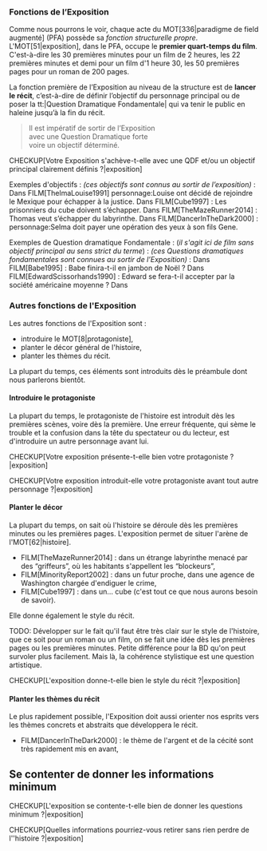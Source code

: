 <!-- Page: #289 Fonction de l'Exposition -->

### Fonctions de l’Exposition

Comme nous pourrons le voir, chaque acte du MOT[336|paradigme de field augmenté] (PFA) possède sa *fonction structurelle propre*. L'MOT[51|exposition], dans le PFA, occupe le **premier quart-temps du film**. C'est-à-dire les 30 premières minutes pour un film de 2 heures, les 22 premières minutes et demi pour un film d'1 heure 30, les 50 premières pages pour un roman de 200 pages.

La fonction première de l’Exposition au niveau de la structure est de **lancer le récit**, c’est-à-dire de définir l’objectif du personnage principal ou de poser la tt:|Question Dramatique Fondamentale| qui va tenir le public en haleine jusqu’à la fin du récit.

>  Il est impératif de sortir de l’Exposition<br>avec une Question Dramatique forte<br>voire un objectif déterminé.

CHECKUP[Votre Exposition s'achève-t-elle avec une QDF et/ou un objectif principal clairement définis ?|exposition] 

Exemples d'objectifs
: *(ces objectifs sont connus au sortir de l’exposition)*
: Dans FILM[ThelmaLouise1991] personnage:Louise ont décidé de rejoindre le Mexique pour échapper à la justice. Dans FILM[Cube1997] : Les prisonniers du cube doivent s’échapper. Dans FILM[TheMazeRunner2014] : Thomas veut s’échapper du labyrinthe. Dans FILM[DancerInTheDark2000] : personnage:Selma doit payer une opération des yeux à son fils Gene.

Exemples de Question dramatique Fondamentale
: (*il s'agit ici de film sans objectif principal au sens strict du terme*)
:  *(ces Questions dramatiques fondamentales sont connues au sortir de l’Exposition)*
:  Dans FILM[Babe1995] : Babe finira-t-il en jambon de Noël ? Dans FILM[EdwardScissorhands1990] : Edward se fera-t-il accepter par la société américaine moyenne ? Dans 

### Autres fonctions de l'Exposition

Les autres fonctions de l'Exposition sont :

* introduire le MOT[8|protagoniste],
* planter le décor général de l'histoire,
* planter les thèmes du récit.

La plupart du temps, ces éléments sont introduits dès le préambule dont nous parlerons bientôt.

#### Introduire le protagoniste

La plupart du temps, le protagoniste de l'histoire est introduit dès les premières scènes, voire dès la première. Une erreur fréquente, qui sème le trouble et la confusion dans la tête du spectateur ou du lecteur, est d'introduire un autre personnage avant lui.

CHECKUP[Votre exposition présente-t-elle bien votre protagoniste ?|exposition] 

CHECKUP[Votre exposition introduit-elle votre protagoniste avant tout autre personnage ?|exposition]


#### Planter le décor

La plupart du temps, on sait où l'histoire se déroule dès les premières minutes ou les premières pages. L'exposition permet de situer l'arène de l'MOT[62|histoire].

* FILM[TheMazeRunner2014] : dans un étrange labyrinthe menacé par des “griffeurs”, où les habitants s'appellent les “blockeurs”, 
* FILM[MinorityReport2002] : dans un futur proche, dans une agence de Washington chargée d'endiguer le crime,
* FILM[Cube1997] : dans un… cube (c'est tout ce que nous aurons besoin de savoir).

Elle donne également le style du récit.

<adminonly>
  TODO: Développer sur le fait qu'il faut être très clair sur le style de l'histoire, que ce soit pour un roman ou un film, on se fait une idée dès les premières pages ou les premières minutes. Petite différence pour la BD qu'on peut survoler plus facilement. Mais là, la cohérence stylistique est une question artistique.
</adminonly>

CHECKUP[L'exposition donne-t-elle bien le style du récit ?|exposition] 

#### Planter les thèmes du récit

Le plus rapidement possible, l'Exposition doit aussi orienter nos esprits vers les thèmes concrets et abstraits que développera le récit.

* FILM[DancerInTheDark2000] : le thème de l'argent et de la cécité sont très rapidement mis en avant,

## Se contenter de donner les informations minimum

CHECKUP[L'exposition se contente-t-elle bien de donner les questions minimum ?|exposition] 

CHECKUP[Quelles informations pourriez-vous retirer sans rien perdre de l''histoire ?|exposition] 
